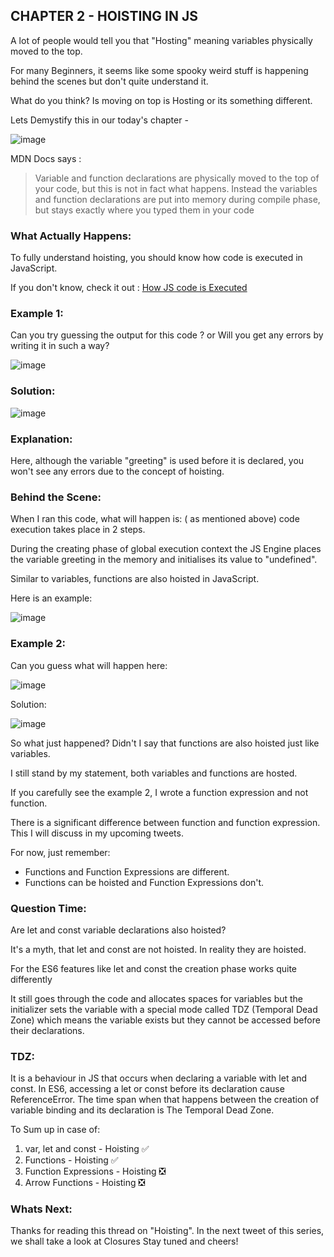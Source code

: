 ## CHAPTER 2 - HOISTING IN JS

A lot of people would tell you that "Hosting" meaning variables physically moved to the top. 

For many Beginners, it seems like some spooky weird stuff is happening behind the scenes but don't quite understand it.

What do you think? Is moving on top is Hosting or its something different. 

Lets Demystify this in our today's chapter -

![image](https://user-images.githubusercontent.com/42679346/127195623-65e9a553-7f5a-4928-b687-2ec50e73033b.png)

MDN Docs says :
> Variable and function declarations are physically moved to the top of your code, but this is not in fact what happens.
>  Instead the variables and function declarations are put into memory during compile phase, but stays exactly where you typed them in your code

### What Actually Happens:

To fully understand hoisting,  you should know how code is executed in JavaScript. 

If you don't know, check it out : [How JS code is Executed](https://twitter.com/smileguptaaa/status/1418976271913021440?s=20)

### Example 1:

Can you try guessing  the output for this code ? or Will you get any errors by writing it in such a way?

![image](https://user-images.githubusercontent.com/42679346/127196176-48fb02a5-f423-41e4-ba4d-03947acd2afa.png)


### Solution:

![image](https://user-images.githubusercontent.com/42679346/127196203-3793c92a-1864-4214-93af-e08791c1e31a.png)

### Explanation:

Here, although the variable "greeting" is used before it is declared, you won't see any errors due to the concept of hoisting.

### Behind the Scene:

When I ran this code, what will happen is: ( as mentioned above) code execution takes place in 2 steps.

During the creating phase of global execution context the JS Engine places the variable greeting in the memory and initialises its value to "undefined".

Similar to variables, functions are also hoisted in JavaScript.

Here is an example:

![image](https://user-images.githubusercontent.com/42679346/127196785-e0d4edb7-cea1-4f2f-bd5a-410302a559c0.png)


### Example 2:
Can you guess what will happen here:

![image](https://user-images.githubusercontent.com/42679346/127196893-64a855d1-2f96-4179-8aed-ffc6fb832b83.png)


Solution:

![image](https://user-images.githubusercontent.com/42679346/127196967-aa623879-9113-44f9-b39a-9854bd82180e.png)

So what just happened? Didn't I say that functions are also hoisted just like variables. 

I still stand by my statement, both variables and functions are hosted.

If you carefully see the example 2, I wrote a function expression and not function.


There is a significant difference between function and function expression. This I will discuss in my upcoming tweets.

For now, just remember: 
- Functions and Function Expressions are different. 
- Functions can be hoisted and Function Expressions don't.


### Question Time:

Are let and const variable declarations also hoisted?

It's a myth, that let and const are not hoisted.  In reality they are hoisted. 

For the ES6 features like let and const the creation phase works quite differently

It still goes through the code and allocates spaces for variables but the initializer sets the variable with a special mode called TDZ (Temporal Dead Zone) which means the variable exists but they cannot be accessed before their declarations.

### TDZ: 

It is a behaviour in JS that occurs when declaring a variable with let and const. In ES6, accessing a let or const before its declaration cause ReferenceError. The time span when that happens between the creation of variable binding and its declaration is The Temporal Dead Zone.

To Sum up in case of:
1) var, let and const  - Hoisting ✅
2) Functions -  Hoisting ✅
3) Function Expressions - Hoisting ❎
4) Arrow Functions - Hoisting ❎

### Whats Next: 
Thanks for reading this thread on "Hoisting". In the next tweet of this series, we shall take a look at Closures
Stay tuned and cheers! 





